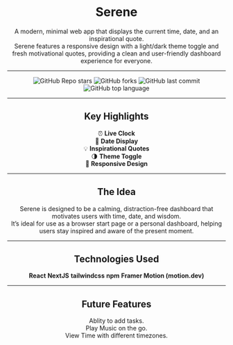 <div align="center">

# Serene

A modern, minimal web app that displays the current time, date, and an inspirational quote.  
Serene features a responsive design with a light/dark theme toggle and fresh motivational quotes, providing a clean and user-friendly dashboard experience for everyone.

---

![GitHub Repo stars](https://img.shields.io/github/stars/jibcamun/Serene?style=social)
![GitHub forks](https://img.shields.io/github/forks/jibcamun/Serene?style=social)
![GitHub last commit](https://img.shields.io/github/last-commit/jibcamun/Serene)
![GitHub top language](https://img.shields.io/github/languages/top/jibcamun/Serene)

---

## Key Highlights

⏰ **Live Clock**
<br>
📅 **Date Display**
<br>
💡 **Inspirational Quotes**
<br>
🌗 **Theme Toggle**
<br>
📱 **Responsive Design**

---

## The Idea

Serene is designed to be a calming, distraction-free dashboard that motivates users with time, date, and wisdom.  
It’s ideal for use as a browser start page or a personal dashboard, helping users stay inspired and aware of the present moment.

---

## Technologies Used

  **React**
  **NextJS**
  **tailwindcss**
  **npm**
  **Framer Motion (motion.dev)**

---

## Future Features
Ablity to add tasks.
<br>
Play Music on the go.
<br>
View Time with different timezones.

</div>
